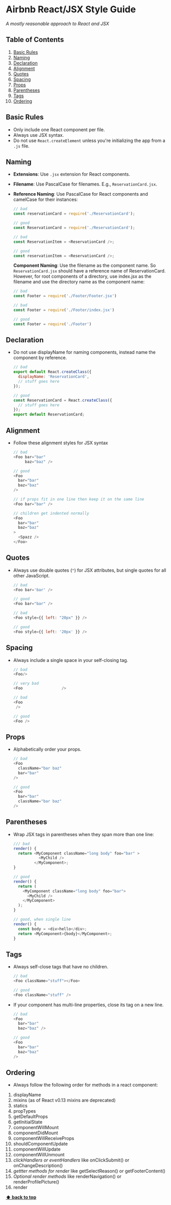 # Airbnb React/JSX Style Guide

*A mostly reasonable approach to React and JSX*

## Table of Contents

  1. [Basic Rules](#basic-rules)
  1. [Naming](#naming)
  1. [Declaration](#declaration)
  1. [Alignment](#alignment)
  1. [Quotes](#quotes)
  1. [Spacing](#spacing)
  1. [Props](#props)
  1. [Parentheses](#parentheses)
  1. [Tags](#tags)
  1. [Ordering](#ordering)

## Basic Rules

  - Only include one React component per file.
  - Always use JSX syntax.
  - Do not use `React.createElement` unless you're initializing the app from a `.js` file.

## Naming

  - **Extensions**: Use `.jsx` extension for React components.
  - **Filename**: Use PascalCase for filenames. E.g., `ReservationCard.jsx`.
  - **Reference Naming**: Use PascalCase for React components and camelCase for their instances:
    ```javascript
    // bad
    const reservationCard = require('./ReservationCard');

    // good
    const ReservationCard = require('./ReservationCard');

    // bad
    const ReservationItem = <ReservationCard />;

    // good
    const reservationItem = <ReservationCard />;
    ```

    **Component Naming**: Use the filename as the component name. So `ReservationCard.jsx` should have a reference name of ReservationCard. However, for root components of a directory, use index.jsx as the filename and use the directory name as the component name:
    ```javascript
    // bad
    const Footer = require('./Footer/Footer.jsx')

    // bad
    const Footer = require('./Footer/index.jsx')

    // good
    const Footer = require('./Footer')
    ```


## Declaration
  - Do not use displayName for naming components, instead name the component by reference.

    ```javascript
    // bad
    export default React.createClass({
      displayName: 'ReservationCard',
      // stuff goes here
    });

    // good
    const ReservationCard = React.createClass({
      // stuff goes here
    });
    export default ReservationCard;
    ```

## Alignment
  - Follow these alignment styles for JSX syntax

    ```javascript
    // bad
    <Foo bar="bar"
         baz="baz" />

    // good
    <Foo
      bar="bar"
      baz="baz"
    />

    // if props fit in one line then keep it on the same line
    <Foo bar="bar" />

    // children get indented normally
    <Foo
      bar="bar"
      baz="baz"
    >
      <Spazz />
    </Foo>
    ```

## Quotes
  - Always use double quotes (`"`) for JSX attributes, but single quotes for all other JavaScript.
    ```javascript
    // bad
    <Foo bar='bar' />

    // good
    <Foo bar="bar" />

    // bad
    <Foo style={{ left: "20px" }} />

    // good
    <Foo style={{ left: '20px' }} />
    ```

## Spacing
  - Always include a single space in your self-closing tag.
    ```javascript
    // bad
    <Foo/>

    // very bad
    <Foo                 />

    // bad
    <Foo
     />

    // good
    <Foo />
    ```

## Props
  - Alphabetically order your props.
    ```javascript
    // bad
    <Foo
      className="bar baz"
      bar="bar"
    />

    // good
    <Foo
      bar="bar"
      className="bar baz"
    />
    ```

## Parentheses
  - Wrap JSX tags in parentheses when they span more than one line:
    ```javascript
    /// bad
    render() {
      return <MyComponent className="long body" foo="bar" >
               <MyChild />
             </MyComponent>;
    }

    // good
    render() {
      return (
        <MyComponent className="long body" foo="bar">
          <MyChild />
        </MyComponent>
      );
    }

    // good, when single line
    render() {
      const body = <div>hello</div>;
      return <MyComponent>{body}</MyComponent>;
    }
    ```

## Tags
  - Always self-close tags that have no children.
    ```javascript
    // bad
    <Foo className="stuff"></Foo>

    // good
    <Foo className="stuff" />
    ```

  - If your component has multi-line properties, close its tag on a new line.
    ```javascript
    // bad
    <Foo
      bar="bar"
      baz="baz" />

    // good
    <Foo
      bar="bar"
      baz="baz"
    />
    ```

## Ordering
  - Always follow the following order for methods in a react component:

  1. displayName
  2. mixins (as of React v0.13 mixins are deprecated)
  3. statics
  4. propTypes
  5. getDefaultProps
  6. getInitialState
  7. componentWillMount
  8. componentDidMount
  9. componentWillReceiveProps
  10. shouldComponentUpdate
  11. componentWillUpdate
  12. componentWillUnmount
  13. *clickHandlers or eventHandlers* like onClickSubmit() or onChangeDescription()
  14. *gettter methods for render* like getSelectReason() or getFooterContent()
  15. *Optional render methods* like renderNavigation() or renderProfilePicture()
  16. render

**[⬆ back to top](#table-of-contents)**
